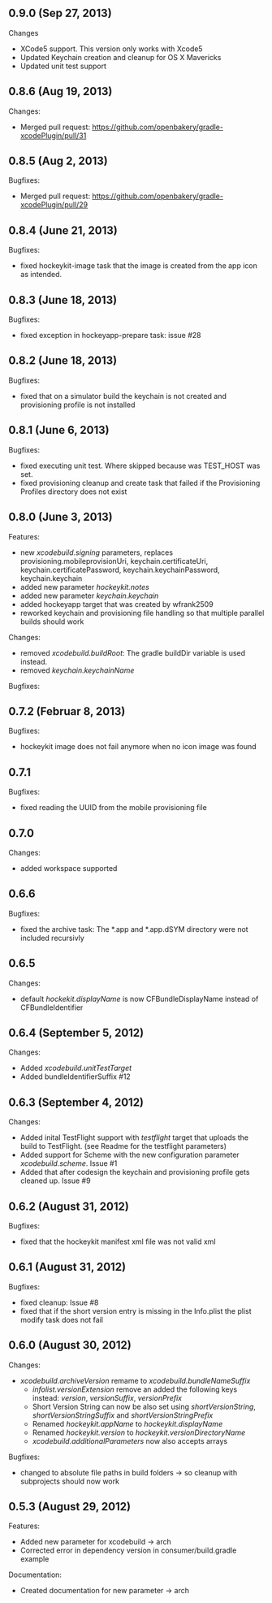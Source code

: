 ## 0.9.0  (Sep 27, 2013)

Changes
- XCode5 support. This version only works with Xcode5
- Updated Keychain creation and cleanup for OS X Mavericks
- Updated unit test support

## 0.8.6 (Aug 19, 2013)

Changes:
- Merged pull request: https://github.com/openbakery/gradle-xcodePlugin/pull/31

## 0.8.5 (Aug 2, 2013)

Bugfixes:
- Merged pull request: https://github.com/openbakery/gradle-xcodePlugin/pull/29

## 0.8.4 (June 21, 2013)

Bugfixes:
- fixed hockeykit-image task that the image is created from the app icon as intended.

## 0.8.3 (June 18, 2013)

Bugfixes:
- fixed exception in hockeyapp-prepare task: issue #28

## 0.8.2 (June 18, 2013)

Bugfixes:
- fixed that on a simulator build the keychain is not created and provisioning profile is not installed

## 0.8.1 (June 6, 2013)

Bugfixes:
- fixed executing unit test. Where skipped because was TEST_HOST was set.
- fixed provisioning cleanup and create task that failed if the Provisioning Profiles directory does not exist 

## 0.8.0 (June 3, 2013)

Features:
  - new _xcodebuild.signing_ parameters, replaces provisioning.mobileprovisionUri, keychain.certificateUri,	keychain.certificatePassword,	keychain.keychainPassword, keychain.keychain
  - added new parameter _hockeykit.notes_
  - added new parameter _keychain.keychain_
  - added hockeyapp target that was created by wfrank2509
  - reworked keychain and provisioning file handling so that multiple parallel builds should work

Changes:
  - removed _xcodebuild.buildRoot_: The gradle buildDir variable is used instead.
  - removed _keychain.keychainName_

Bugfixes:
	
## 0.7.2 (Februar 8, 2013)

Bugfixes:
 - hockeykit image does not fail anymore when no icon image was found

## 0.7.1

Bugfixes:
  - fixed reading the UUID from the mobile provisioning file

## 0.7.0

Changes:
  - added workspace supported

## 0.6.6

Bugfixes:
  - fixed the archive task: The *.app and *.app.dSYM directory were not included recursivly

## 0.6.5

Changes:
  - default _hockekit.displayName_ is now CFBundleDisplayName instead of CFBundleIdentifier

## 0.6.4 (September 5, 2012)

Changes:
  - Added _xcodebuild.unitTestTarget_
  - Added bundleIdentifierSuffix #12

## 0.6.3 (September 4, 2012)

Changes:
  - Added inital TestFlight support with _testflight_ target that uploads the build to TestFlight. (see Readme for the testflight parameters)
  - Added support for Scheme with the new configuration parameter _xcodebuild.scheme_. Issue #1
  - Added that after codesign the keychain and provisioning profile gets cleaned up. Issue #9

## 0.6.2 (August 31, 2012)

Bugfixes:
  - fixed that the hockeykit manifest xml file was not valid xml

## 0.6.1 (August 31, 2012)

Bugfixes:
 - fixed cleanup: Issue #8
 - fixed that if the short version entry is missing in the Info.plist the plist modify task does not fail


## 0.6.0 (August 30, 2012)

Changes:
  - _xcodebuild.archiveVersion_ remame to _xcodebuild.bundleNameSuffix_
	- _infolist.versionExtension_ remove an added the following keys instead: _version_, _versionSuffix_, _versionPrefix_
	- Short Version String can now be also set using _shortVersionString_, _shortVersionStringSuffix_ and _shortVersionStringPrefix_
	- Renamed _hockeykit.appName_ to _hockeykit.displayName_
	- Renamed _hockeykit.version_ to _hockeykit.versionDirectoryName_
	- _xcodebuild.additionalParameters_ now also accepts arrays

Bugfixes: 
  - changed to absolute file paths in build folders -> so cleanup with subprojects should now work

## 0.5.3 (August 29, 2012)

Features:

  - Added new parameter for xcodebuild -> arch
  - Corrected error in dependency version in consumer/build.gradle example

Documentation:

  - Created documentation for new parameter -> arch 